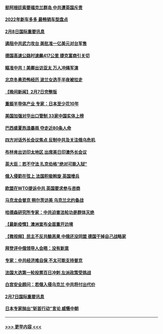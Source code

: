 #### [挺阿根廷索要福克兰群岛 中共遭英国斥责](../pages/prog202/a103342790.md?t=02082350) 
#### [2022年新车多多 最畅销车型盘点](../pages/prog202/a103342839.md?t=02082350) 
#### [2月8日国际重要讯息](../pages/prog202/a103342672.md?t=02082350) 
#### [遏阻中共武力攻台 美批准一亿美元对台军售](../pages/prog202/a103342662.md?t=02082350) 
#### [德国高速公路时速飙417公里 捷克富商引关切](../pages/prog202/a103342520.md?t=02082350) 
#### [瞄准中共！美卿出访亚太 万人冲绳军演](../pages/prog202/a103342575.md?t=02082350) 
#### [北京冬奥恐怖经历 波兰女选手半夜被拉走](../pages/prog202/a103342532.md?t=02082350) 
#### [【晚间新闻】2月7日完整版](../pages/prog202/a103342375.md?t=02082350) 
#### [重振半导体产业 专家：日本至少花10年](../pages/prog202/a103342468.md?t=02082350) 
#### [美国加强对华出口管制 33家中国实体上榜](../pages/prog202/a103342431.md?t=02082350) 
#### [巴西盛夏热浪暴雨 夺走近80条人命](../pages/prog202/a103342430.md?t=02082350) 
#### [四方对话外长会议焦点 反制中共及关注俄乌危机](../pages/prog202/a103342397.md?t=02082350) 
#### [布林肯出访印太地区 出席美日印澳外长会议](../pages/prog202/a103342233.md?t=02082350) 
#### [英大臣：若不守法 扎克伯格“绝对可能入狱”](../pages/prog202/a103342189.md?t=02082350) 
#### [俄入侵箭在弦上 法国积极斡旋 英国增兵](../pages/prog202/a103342243.md?t=02082350) 
#### [欧盟在WTO提诉中共 英国要求参与咨商](../pages/prog202/a103342177.md?t=02082350) 
#### [马克龙会普京 朔尔茨访美 乌克兰北约备战](../pages/prog202/a103342009.md?t=02082350) 
#### [哈德森研究所专家：中共迫害法轮功是群体灭绝](../pages/prog202/a103342017.md?t=02082350) 
#### [【最新疫情】澳洲宣布全面重开边境](../pages/prog202/a103341955.md?t=02082350) 
#### [【微视频】民主不反共酿恶果 中俄还没同盟 德国干掉自己战略家](../pages/prog202/a103341888.md?t=02082350) 
#### [拜登评中俄领导人会晤：没有新意](../pages/prog202/a103341792.md?t=02082350) 
#### [专家：中共经济难自保 不太可能支持普京](../pages/prog202/a103341772.md?t=02082350) 
#### [法国大选第一轮投票百日冲刺 左派政策受挑战](../pages/prog202/a103341803.md?t=02082350) 
#### [白宫安全顾问：若俄入侵乌克兰 中共将付出代价](../pages/prog202/a103341749.md?t=02082350) 
#### [2月7日国际重要讯息](../pages/prog202/a103341729.md?t=02082350) 
#### [日本专家抛出“斩首行动”言论 威慑中朝](../pages/prog202/a103341731.md?t=02082350) 

----
#### [ >>> 更早内容 <<< ](../indexes/prog202-earlier.md)
